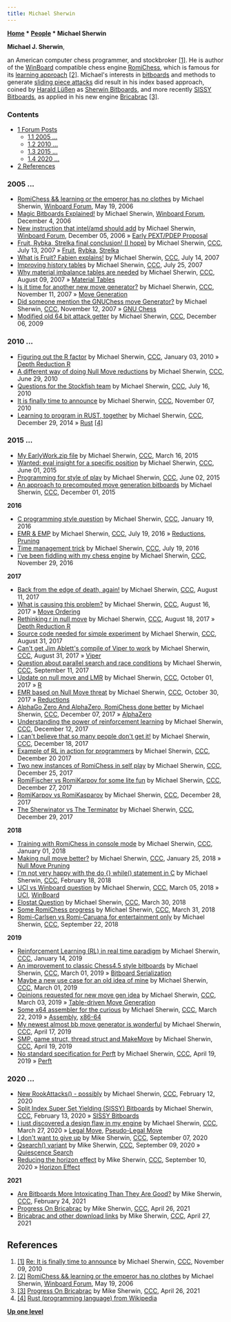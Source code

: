 ```yaml
---
title: Michael Sherwin
---
```

**[Home](Home "Home") \* [People](People "People") \* Michael Sherwin**


**Michael J. Sherwin**,  

an American computer chess programmer, and stockbroker <a id="cite-note-1" href="#cite-ref-1">[1]</a>. 
He is author of the [WinBoard](WinBoard "WinBoard") compatible chess engine [RomiChess](RomiChess "RomiChess"), which is famous for its [learning approach](Learning "Learning") <a id="cite-note-2" href="#cite-ref-2">[2]</a>. Michael's interests in [bitboards](Bitboards "Bitboards") and methods to generate [sliding piece attacks](Sliding_Piece_Attacks "Sliding Piece Attacks") did result in his index based approach, coined by [Harald Lüßen](Harald_L%C3%BC%C3%9Fen "Harald Lüßen") as [Sherwin Bitboards](Sherwin_Bitboards "Sherwin Bitboards"), and more recently [SISSY Bitboards](SISSY_Bitboards "SISSY Bitboards"), as applied in his new engine [Bricabrac](index.php?title=Bricabrac&action=edit&redlink=1 "Bricabrac (page does not exist)") <a id="cite-note-3" href="#cite-ref-3">[3]</a>.



### Contents


* [1 Forum Posts](#forum-posts)
	+ [1.1 2005 ...](#2005-...)
	+ [1.2 2010 ...](#2010-...)
	+ [1.3 2015 ...](#2015-...)
	+ [1.4 2020 ...](#2020-...)
* [2 References](#references)






### 2005 ...


* [RomiChess && learning or the emperor has no clothes](http://www.open-aurec.com/wbforum/viewtopic.php?f=4&t=4835) by Michael Sherwin, [Winboard Forum](Computer_Chess_Forums "Computer Chess Forums"), May 19, 2006
* [Magic Bitboards Explained!](http://www.open-aurec.com/wbforum/viewtopic.php?f=4&t=5958) by Michael Sherwin, [Winboard Forum](Computer_Chess_Forums "Computer Chess Forums"), December 4, 2006
* [New instruction that intel/amd should add](http://www.open-aurec.com/wbforum/viewtopic.php?f=4&t=5962) by Michael Sherwin, [Winboard Forum](Computer_Chess_Forums "Computer Chess Forums"), December 05, 2006 » [Early PEXT/PDEP Proposal](BMI2#PEXTPDEPProposal "BMI2")
* [Fruit, Rybka, Strelka final conclusion! (I hope)](http://www.talkchess.com/forum/viewtopic.php?t=15076) by Michael Sherwin, [CCC](CCC "CCC"), July 13, 2007 » [Fruit](Fruit "Fruit"), [Rybka](Rybka "Rybka"), [Strelka](Strelka "Strelka")
* [What is Fruit? Fabien explains!](http://www.talkchess.com/forum/viewtopic.php?t=15094) by Michael Sherwin, [CCC](CCC "CCC"), July 14, 2007
* [Improving history tables](http://www.talkchess.com/forum/viewtopic.php?t=15337) by Michael Sherwin, [CCC](CCC "CCC"), July 25, 2007
* [Why material imbalance tables are needed](http://www.talkchess.com/forum/viewtopic.php?t=15679) by Michael Sherwin, [CCC](CCC "CCC"), August 09, 2007 » [Material Tables](Material_Tables "Material Tables")
* [Is it time for another new move generator?](http://www.talkchess.com/forum/viewtopic.php?t=17790) by Michael Sherwin, [CCC](CCC "CCC"), November 11, 2007 » [Move Generation](Move_Generation "Move Generation")
* [Did someone mention the GNUChess move Generator?](http://www.talkchess.com/forum/viewtopic.php?t=17820) by Michael Sherwin, [CCC](CCC "CCC"), November 12, 2007 » [GNU Chess](GNU_Chess "GNU Chess")
* [Modified old 64 bit attack getter](http://www.talkchess.com/forum/viewtopic.php?t=30971) by Michael Sherwin, [CCC](CCC "CCC"), December 06, 2009


### 2010 ...


* [Figuring out the R factor](http://www.talkchess.com/forum/viewtopic.php?t=31436) by Michael Sherwin, [CCC](CCC "CCC"), January 03, 2010 » [Depth Reduction R](Depth_Reduction_R "Depth Reduction R")
* [A different way of doing Null Move reductions](http://www.talkchess.com/forum/viewtopic.php?t=35199) by Michael Sherwin, [CCC](CCC "CCC"), June 29, 2010
* [Questions for the Stockfish team](http://www.talkchess.com/forum/viewtopic.php?t=35455) by Michael Sherwin, [CCC](CCC "CCC"), July 16, 2010
* [It is finally time to announce](http://www.talkchess.com/forum/viewtopic.php?t=36623) by Michael Sherwin, [CCC](CCC "CCC"), November 07, 2010
* [Learning to program in RUST, together](http://www.talkchess.com/forum/viewtopic.php?t=54780) by Michael Sherwin, [CCC](CCC "CCC"), December 29, 2014 » [Rust](Rust "Rust") <a id="cite-note-4" href="#cite-ref-4">[4]</a>


### 2015 ...


* [My EarlyWork.zip file](http://www.talkchess.com/forum3/viewtopic.php?f=7&t=55684) by Michael Sherwin, [CCC](CCC "CCC"), March 16, 2015
* [Wanted: eval insight for a specific position](http://www.talkchess.com/forum3/viewtopic.php?f=7&t=56562) by Michael Sherwin, [CCC](CCC "CCC"), June 01, 2015
* [Programming for style of play](http://www.talkchess.com/forum3/viewtopic.php?f=7&t=56566) by Michael Sherwin, [CCC](CCC "CCC"), June 02, 2015
* [An approach to precomputed move generation bitboards](http://www.talkchess.com/forum3/viewtopic.php?f=7&t=58433) by Michael Sherwin, [CCC](CCC "CCC"), December 01, 2015


**2016**



* [C programming style question](http://www.talkchess.com/forum3/viewtopic.php?f=7&t=58967) by Michael Sherwin, [CCC](CCC "CCC"), January 19, 2016
* [EMR & EMP](http://www.talkchess.com/forum/viewtopic.php?t=60868) by Michael Sherwin, [CCC](CCC "CCC"), July 19, 2016 » [Reductions](Reductions "Reductions"), [Pruning](Pruning "Pruning")
* [Time management trick](http://www.talkchess.com/forum3/viewtopic.php?f=7&t=60869) by Michael Sherwin, [CCC](CCC "CCC"), July 19, 2016
* [I've been fiddling with my chess engine](http://www.talkchess.com/forum/viewtopic.php?t=62309) by Michael Sherwin, [CCC](CCC "CCC"), November 29, 2016


**2017**



* [Back from the edge of death, again!](http://www.talkchess.com/forum3/viewtopic.php?f=2&t=64866) by Michael Sherwin, [CCC](CCC "CCC"), August 11, 2017
* [What is causing this problem?](http://www.talkchess.com/forum/viewtopic.php?t=64912) by Michael Sherwin, [CCC](CCC "CCC"), August 16, 2017 » [Move Ordering](Move_Ordering "Move Ordering")
* [Rethinking r in null move](http://www.talkchess.com/forum3/viewtopic.php?f=7&t=64927) by Michael Sherwin, [CCC](CCC "CCC"), August 18, 2017 » [Depth Reduction R](Depth_Reduction_R "Depth Reduction R")
* [Source code needed for simple experiment](http://www.talkchess.com/forum3/viewtopic.php?f=7&t=65052) by Michael Sherwin, [CCC](CCC "CCC"), August 31, 2017
* [Can't get Jim Ablett's compile of Viper to work](http://www.talkchess.com/forum3/viewtopic.php?f=2&t=65054) by Michael Sherwin, [CCC](CCC "CCC"), August 31, 2017 » [Viper](Viper "Viper")
* [Question about parallel search and race conditions](http://www.talkchess.com/forum3/viewtopic.php?f=7&t=65134) by Michael Sherwin, [CCC](CCC "CCC"), September 11, 2017
* [Update on null move and LMR](http://www.talkchess.com/forum/viewtopic.php?t=65351) by Michael Sherwin, [CCC](CCC "CCC"), October 01, 2017 » [R](Depth_Reduction_R "Depth Reduction R")
* [EMR based on Null Move threat](http://www.talkchess.com/forum/viewtopic.php?t=65586) by Michael Sherwin, [CCC](CCC "CCC"), October 30, 2017 » [Reductions](Reductions "Reductions")
* [AlphaGo Zero And AlphaZero, RomiChess done better](http://www.talkchess.com/forum/viewtopic.php?t=65924) by Michael Sherwin, [CCC](CCC "CCC"), December 07, 2017 » [AlphaZero](AlphaZero "AlphaZero")
* [Understanding the power of reinforcement learning](http://www.talkchess.com/forum/viewtopic.php?t=65990) by Michael Sherwin, [CCC](CCC "CCC"), December 12, 2017
* [I can't believe that so many people don't get it!](http://www.talkchess.com/forum/viewtopic.php?t=66051) by Michael Sherwin, [CCC](CCC "CCC"), December 18, 2017
* [Example of RL in action for programmers](http://www.talkchess.com/forum3/viewtopic.php?f=7&t=66074) by Michael Sherwin, [CCC](CCC "CCC"), December 20 2017
* [Two new instances of RomiChess in self play](http://www.talkchess.com/forum3/viewtopic.php?f=2&t=66122) by Michael Sherwin, [CCC](CCC "CCC"), December 25, 2017
* [RomiFischer vs RomiKarpov for some lite fun](http://www.talkchess.com/forum3/viewtopic.php?f=6&t=66152) by Michael Sherwin, [CCC](CCC "CCC"), December 27, 2017
* [RomiKarpov vs RomiKasparov](http://www.talkchess.com/forum3/viewtopic.php?f=6&t=66166) by Michael Sherwin, [CCC](CCC "CCC"), December 28, 2017
* [The Sherwinator vs The Terminator](http://www.talkchess.com/forum3/viewtopic.php?f=2&t=66167) by Michael Sherwin, [CCC](CCC "CCC"), December 29, 2017


**2018**



* [Training with RomiChess in console mode](http://www.talkchess.com/forum3/viewtopic.php?f=2&t=66199) by Michael Sherwin, [CCC](CCC "CCC"), January 01, 2018
* [Making null move better?](http://www.talkchess.com/forum3/viewtopic.php?f=7&t=66410) by Michael Sherwin, [CCC](CCC "CCC"), January 25, 2018 » [Null Move Pruning](Null_Move_Pruning "Null Move Pruning")
* [I'm not very happy with the do {} while() statement in C](http://www.talkchess.com/forum3/viewtopic.php?f=7&t=66624) by Michael Sherwin, [CCC](CCC "CCC"), February 18, 2018
* [UCI vs Winboard question](http://www.talkchess.com/forum3/viewtopic.php?f=7&t=66745) by Michael Sherwin, [CCC](CCC "CCC"), March 05, 2018 » [UCI](UCI "UCI"), [WinBoard](WinBoard "WinBoard")
* [Elostat Question](http://www.talkchess.com/forum3/viewtopic.php?f=2&t=66969) by Michael Sherwin, [CCC](CCC "CCC"), March 30, 2018
* [Some RomiChess progress](http://www.talkchess.com/forum3/viewtopic.php?f=6&t=66977) by Michael Sherwin, [CCC](CCC "CCC"), March 31, 2018
* [Romi-Carlsen vs Romi-Caruana for entertainment only](http://www.talkchess.com/forum3/viewtopic.php?f=6&t=68486) by Michael Sherwin, [CCC](CCC "CCC"), September 22, 2018


**2019**



* [Reinforcement Learning (RL) in real time paradigm](http://www.talkchess.com/forum3/viewtopic.php?f=7&t=69595) by Michael Sherwin, [CCC](CCC "CCC"), January 14, 2019
* [An improvement to classic Chess4.5 style bitboards](http://www.talkchess.com/forum3/viewtopic.php?f=7&t=70065) by Michael Sherwin, [CCC](CCC "CCC"), March 01, 2019 » [Bitboard Serialization](Bitboard_Serialization "Bitboard Serialization")
* [Maybe a new use case for an old idea of mine](http://www.talkchess.com/forum3/viewtopic.php?f=7&t=70066) by Michael Sherwin, [CCC](CCC "CCC"), March 01, 2019
* [Opinions requested for new move gen idea](http://www.talkchess.com/forum3/viewtopic.php?f=7&t=70082) by Michael Sherwin, [CCC](CCC "CCC"), March 03, 2019 » [Table-driven Move Generation](Table-driven_Move_Generation "Table-driven Move Generation")
* [Some x64 assembler for the curious](http://www.talkchess.com/forum3/viewtopic.php?f=7&t=70283) by Michael Sherwin, [CCC](CCC "CCC"), March 22, 2019 » [Assembly](Assembly "Assembly"), [x86-64](X86-64 "X86-64")
* [My newest almost bb move generator is wonderful](http://www.talkchess.com/forum3/viewtopic.php?f=7&t=70508) by Michael Sherwin, [CCC](CCC "CCC"), April 17, 2019
* [SMP, game struct, thread struct and MakeMove](http://www.talkchess.com/forum3/viewtopic.php?f=7&t=70520) by Michael Sherwin, [CCC](CCC "CCC"), April 19, 2019
* [No standard specification for Perft](http://www.talkchess.com/forum3/viewtopic.php?f=7&t=70530) by Michael Sherwin, [CCC](CCC "CCC"), April 19, 2019 » [Perft](Perft "Perft")


### 2020 ...


* [New RookAttacks() - possibly](http://www.talkchess.com/forum3/viewtopic.php?f=7&t=73063) by Michael Sherwin, [CCC](CCC "CCC"), February 12, 2020
* [Split Index Super Set Yielding (SISSY) Bitboards](http://www.talkchess.com/forum3/viewtopic.php?f=7&t=73083) by Michael Sherwin, [CCC](CCC "CCC"), February 13, 2020 » [SISSY Bitboards](SISSY_Bitboards "SISSY Bitboards")
* [I just discovered a design flaw in my engine](http://www.talkchess.com/forum3/viewtopic.php?f=7&t=73479) by Michael Sherwin, [CCC](CCC "CCC"), March 27, 2020 » [Legal Move](Legal_Move "Legal Move"), [Pseudo-Legal Move](Pseudo-Legal_Move "Pseudo-Legal Move")
* [I don't want to give up](http://www.talkchess.com/forum3/viewtopic.php?f=7&t=75031) by Mike Sherwin, [CCC](CCC "CCC"), September 07, 2020
* [Qsearch() variant](http://www.talkchess.com/forum3/viewtopic.php?f=7&t=75059) by Mike Sherwin, [CCC](CCC "CCC"), September 09, 2020 » [Quiescence Search](Quiescence_Search "Quiescence Search")
* [Reducing the horizon effect](http://www.talkchess.com/forum3/viewtopic.php?f=7&t=75065) by Mike Sherwin, [CCC](CCC "CCC"), September 10, 2020 » [Horizon Effect](Horizon_Effect "Horizon Effect")


**2021**



* [Are Bitboards More Intoxicating Than They Are Good?](http://www.talkchess.com/forum3/viewtopic.php?f=7&t=76690) by Mike Sherwin, [CCC](CCC "CCC"), February 24, 2021
* [Progress On Bricabrac](http://www.talkchess.com/forum3/viewtopic.php?f=7&t=77182) by Mike Sherwin, [CCC](CCC "CCC"), April 26, 2021
* [Bricabrac and other download links](http://www.talkchess.com/forum3/viewtopic.php?f=2&t=77185) by Mike Sherwin, [CCC](CCC "CCC"), April 27, 2021


## References


1. <a id="cite-ref-1" href="#cite-note-1">[1]</a> [Re: It is finally time to announce](http://www.talkchess.com/forum/viewtopic.php?topic_view=threads&p=375777) by Michael Sherwin, [CCC](CCC "CCC"), November 09, 2010
2. <a id="cite-ref-2" href="#cite-note-2">[2]</a> [RomiChess && learning or the emperor has no clothes](http://www.open-aurec.com/wbforum/viewtopic.php?f=4&t=4835) by Michael Sherwin, [Winboard Forum](Computer_Chess_Forums "Computer Chess Forums"), May 19, 2006
3. <a id="cite-ref-3" href="#cite-note-3">[3]</a> [Progress On Bricabrac](http://www.talkchess.com/forum3/viewtopic.php?f=7&t=77182) by Mike Sherwin, [CCC](CCC "CCC"), April 26, 2021
4. <a id="cite-ref-4" href="#cite-note-4">[4]</a> [Rust (programming language) from Wikipedia](https://en.wikipedia.org/wiki/Rust_%28programming_language%29)

**[Up one level](People "People")**







 
